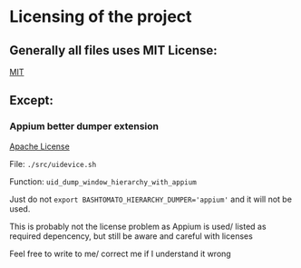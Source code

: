 # Licensing of the project

## Generally all files uses MIT License:

[MIT](https://github.com/szymondziedziel/BashTomato/blob/main/LICENSE)

## Except:

### Appium better dumper extension

[Apache License](https://github.com/appium/appium/blob/master/LICENSE)

File:
`./src/uidevice.sh`

Function:
`uid_dump_window_hierarchy_with_appium`

Just do not `export BASHTOMATO_HIERARCHY_DUMPER='appium'` and it will not be used.

This is probably not the license problem as Appium is used/ listed as required depencency, but still be aware and careful with licenses

Feel free to write to me/ correct me if I understand it wrong
